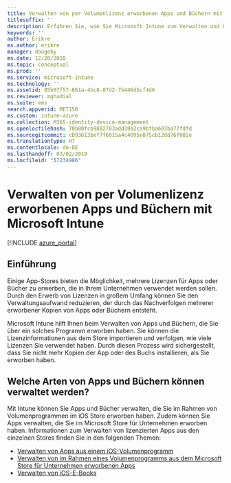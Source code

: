 ```yaml
---
title: Verwalten von per Volumenlizenz erworbenen Apps und Büchern mit Microsoft Intune
titlesuffix: ''
description: Erfahren Sie, wie Sie Microsoft Intune zum Verwalten und Überwachen der Verwendung von Apps und Büchern, die per Volumenlizenz in Stores erworben wurden, verwenden können.
keywords: ''
author: Erikre
ms.author: erikre
manager: dougeby
ms.date: 12/20/2018
ms.topic: conceptual
ms.prod: ''
ms.service: microsoft-intune
ms.technology: ''
ms.assetid: 85b07f57-661a-4bc8-87d2-7b446d5cf4d6
ms.reviewer: mghadial
ms.suite: ems
search.appverid: MET150
ms.custom: intune-azure
ms.collection: M365-identity-device-management
ms.openlocfilehash: 70b80fcb9882703add39a2ca9bfba603ba77fdfd
ms.sourcegitcommit: cb93613bef7f6015a4c4095e875cb12dd76f002e
ms.translationtype: HT
ms.contentlocale: de-DE
ms.lasthandoff: 03/02/2019
ms.locfileid: "57234986"
---
```

# <a name="manage-volume-purchased-apps-and-books-with-microsoft-intune"></a>Verwalten von per Volumenlizenz erworbenen Apps und Büchern mit Microsoft Intune

[!INCLUDE [azure_portal](./includes/azure_portal.md)]

## <a name="introduction"></a>Einführung

Einige App-Stores bieten die Möglichkeit, mehrere Lizenzen für Apps oder Bücher zu erwerben, die in Ihrem Unternehmen verwendet werden sollen. Durch den Erwerb von Lizenzen in großem Umfang können Sie den Verwaltungsaufwand reduzieren, der durch das Nachverfolgen mehrerer erworbener Kopien von Apps oder Büchern entsteht.

Microsoft Intune hilft Ihnen beim Verwalten von Apps und Büchern, die Sie über ein solches Programm erworben haben. Sie können die Lizenzinformationen aus dem Store importieren und verfolgen, wie viele Lizenzen Sie verwendet haben. Durch diesen Prozess wird sichergestellt, dass Sie nicht mehr Kopien der App oder des Buchs installieren, als Sie erworben haben.

## <a name="which-types-of-apps-and-books-can-you-manage"></a>Welche Arten von Apps und Büchern können verwaltet werden?

Mit Intune können Sie Apps und Bücher verwalten, die Sie im Rahmen von Volumenprogrammen im iOS Store erworben haben. Zudem können Sie Apps verwalten, die Sie im Microsoft Store für Unternehmen erworben haben. Informationen zum Verwalten von lizenzierten Apps aus den einzelnen Stores finden Sie in den folgenden Themen:

- [Verwalten von Apps aus einem iOS-Volumenprogramm](vpp-apps-ios.md)
- [Verwalten von im Rahmen eines Volumenprogramms aus dem Microsoft Store für Unternehmen erworbenen Apps](windows-store-for-business.md)
- [Verwalten von iOS-E-Books](vpp-ebooks-ios.md)

